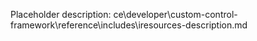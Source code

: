Placeholder description: ce\developer\custom-control-framework\reference\includes\iresources-description.md
